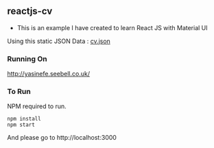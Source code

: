 ## reactjs-cv

- This is an example I have created to learn React JS with Material UI

Using this static JSON Data : [cv.json](src/service/data/cv.json) 

### Running On

http://yasinefe.seebell.co.uk/

### To Run
NPM required to run.

```
npm install
npm start
```

And please go to http://localhost:3000